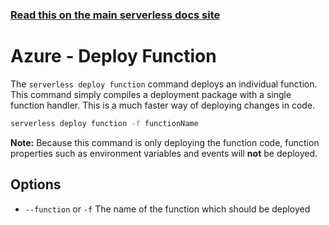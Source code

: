 <!--
title: Serverless Framework Commands - Azure Functions - Deploy Function
menuText: deploy function
menuOrder: 4
description: Deploy your Azure Functions functions quickly
layout: Doc
-->

<!-- DOCS-SITE-LINK:START automatically generated  -->
### [Read this on the main serverless docs site](https://www.serverless.com/framework/docs/providers/azure/cli-reference/deploy-function)
<!-- DOCS-SITE-LINK:END -->

# Azure - Deploy Function

The `serverless deploy function` command deploys an individual function.  This
command simply compiles a deployment package with a single function handler. This
is a much faster way of deploying changes in code.

```bash
serverless deploy function -f functionName
```

**Note:** Because this command is only deploying the function code, function
properties such as environment variables and events will **not** be deployed.

## Options
- `--function` or `-f` The name of the function which should be deployed
